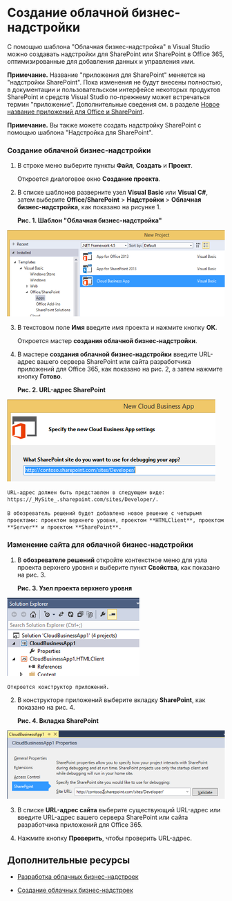 # <a name="create-a-cloud-business-add-in"></a>Создание облачной бизнес-надстройки
С помощью шаблона "Облачная бизнес-надстройка" в Visual Studio можно создавать надстройки для SharePoint или SharePoint в Office 365, оптимизированные для добавления данных и управления ими.
 

 **Примечание.** Название "приложения для SharePoint" меняется на "надстройки SharePoint". Пока изменения не будут внесены полностью, в документации и пользовательском интерфейсе некоторых продуктов SharePoint и средств Visual Studio по-прежнему может встречаться термин "приложение". Дополнительные сведения см. в разделе [Новое название приложений для Office и SharePoint](new-name-for-apps-for-sharepoint#bk_newname).
 


 **Примечание.** Вы также можете создать надстройку SharePoint с помощью шаблона "Надстройка для SharePoint".
 


### <a name="to-create-a-cloud-business-add-in"></a>Создание облачной бизнес-надстройки


1. В строке меню выберите пункты **Файл**, **Создать** и **Проект**.
    
    Откроется диалоговое окно **Создание проекта**.
    
 
2. В списке шаблонов разверните узел **Visual Basic** или **Visual C#**, затем выберите **Office/SharePoint** > **Надстройки** > **Облачная бизнес-надстройка**, как показано на рисунке 1.
    
    **Рис. 1. Шаблон "Облачная бизнес-надстройка"**

 

  ![Шаблон для создания облачного бизнес-приложения](../../images/CloudBusinessApptemplate.PNG)
 

 

 
3. В текстовом поле **Имя** введите имя проекта и нажмите кнопку **ОК**.
    
    Откроется мастер **создания облачной бизнес-надстройки**.
    
 
4. В мастере **создания облачной бизнес-надстройки** введите URL-адрес вашего сервера SharePoint или сайта разработчика приложений для Office 365, как показано на рис. 2, а затем нажмите кнопку **Готово**.
    
    **Рис. 2. URL-адрес SharePoint**

 

  ![URL-адрес SharePoint](../../images/SiteURL.PNG)
 

    URL-адрес должен быть представлен в следующем виде: https://_MySite_.sharepoint.com/sites/Developer/.
    
    В обозреватель решений будет добавлено новое решение с четырьмя проектами: проектом верхнего уровня, проектом **HTMLClient**, проектом **Server** и проектом **SharePoint**.
    
 

### <a name="to-change-the-site-for-a-cloud-business-add-in"></a>Изменение сайта для облачной бизнес-надстройки


1. В **обозревателе решений** откройте контекстное меню для узла проекта верхнего уровня и выберите пункт **Свойства**, как показано на рис. 3.
    
    **Рис. 3. Узел проекта верхнего уровня**

 

  ![Узел проекта верхнего уровня](../../images/Top-levelprojectnode.PNG)
 

    Откроется конструктор приложений.
    
 
2. В конструкторе приложений выберите вкладку **SharePoint**, как показано на рис. 4.
    
    **Рис. 4. Вкладка SharePoint**

 

  ![Вкладка свойств SharePoint](../../images/SharePointtab.PNG)
 

 

 
3. В списке **URL-адрес сайта** выберите существующий URL-адрес или введите URL-адрес вашего сервера SharePoint или сайта разработчика приложений для Office 365.
    
 
4. Нажмите кнопку **Проверить**, чтобы проверить URL-адрес.
    
 

## <a name="additional-resources"></a>Дополнительные ресурсы
<a name="bk_addresources"> </a>


-  [Разработка облачных бизнес-надстроек](develop-cloud-business-add-ins)
    
 
-  [Создание облачных бизнес-надстроек](create-cloud-business-add-ins)
    
 

